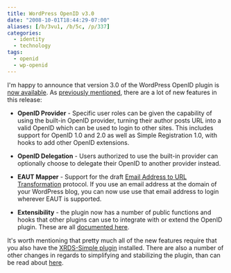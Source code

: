 ```yaml
---
title: WordPress OpenID v3.0
date: "2008-10-01T18:44:29-07:00"
aliases: [/b/3vu1, /b/5c, /p/337]
categories:
  - identity
  - technology
tags:
  - openid
  - wp-openid
---
```


I'm happy to announce that version 3.0 of the WordPress OpenID plugin is [now available][]. As [previously
mentioned][], there are a lot of new features in this release:

- **OpenID Provider** - Specific user roles can be given the capability of using the built-in OpenID provider, turning
  their author posts URL into a valid OpenID which can be used to login to other sites. This includes support for
  OpenID 1.0 and 2.0 as well as Simple Registration 1.0, with hooks to add other OpenID extensions.

- **OpenID Delegation** - Users authorized to use the built-in provider can optionally choose to delegate their OpenID
  to another provider instead.

- **EAUT Mapper** - Support for the draft [Email Address to URL Transformation][eaut] protocol. If you use an email
  address at the domain of your WordPress blog, you can now use use that email address to login wherever EAUT is
  supported.

- **Extensibility** - the plugin now has a number of public functions and hooks that other plugins can use to
  integrate with or extend the OpenID plugin. These are all [documented here][].

It's worth mentioning that pretty much all of the new features require that you also have the [XRDS-Simple plugin][]
installed. There are also a number of other changes in regards to simplifying and stabilizing the plugin, than can be
read about [here][faster-stronger-better].

[now available]: http://wordpress.org/extend/plugins/openid/
[previously mentioned]: /2008/09/the-next-steps-with-wp-openid
[eaut]: https://web.archive.org/web/20081001/eaut.org
[documented here]: http://wiki.diso-project.org/WordPress-OpenID
[XRDS-Simple plugin]: http://wordpress.org/extend/plugins/xrds-simple/
[faster-stronger-better]: /2008/09/wp-openid-faster-stronger-better
